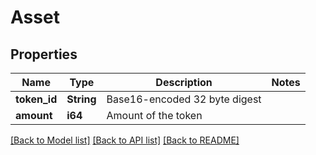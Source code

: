 # Asset

## Properties

Name | Type | Description | Notes
------------ | ------------- | ------------- | -------------
**token_id** | **String** | Base16-encoded 32 byte digest | 
**amount** | **i64** | Amount of the token | 

[[Back to Model list]](../README.md#documentation-for-models) [[Back to API list]](../README.md#documentation-for-api-endpoints) [[Back to README]](../README.md)


